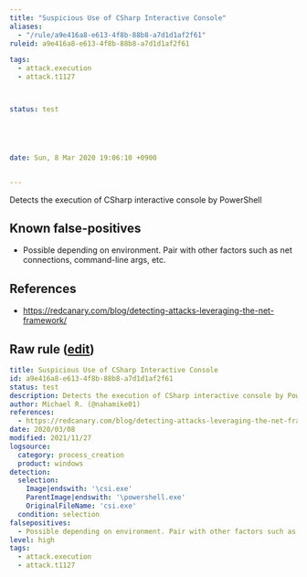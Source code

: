 ```yaml
---
title: "Suspicious Use of CSharp Interactive Console"
aliases:
  - "/rule/a9e416a8-e613-4f8b-88b8-a7d1d1af2f61"
ruleid: a9e416a8-e613-4f8b-88b8-a7d1d1af2f61

tags:
  - attack.execution
  - attack.t1127



status: test





date: Sun, 8 Mar 2020 19:06:10 +0900


---
```


Detects the execution of CSharp interactive console by PowerShell

<!--more-->


## Known false-positives

* Possible depending on environment. Pair with other factors such as net connections, command-line args, etc.



## References

* https://redcanary.com/blog/detecting-attacks-leveraging-the-net-framework/


## Raw rule ([edit](https://github.com/SigmaHQ/sigma/edit/master/rules/windows/process_creation/proc_creation_win_susp_use_of_csharp_console.yml))
```yaml
title: Suspicious Use of CSharp Interactive Console
id: a9e416a8-e613-4f8b-88b8-a7d1d1af2f61
status: test
description: Detects the execution of CSharp interactive console by PowerShell
author: Michael R. (@nahamike01)
references:
  - https://redcanary.com/blog/detecting-attacks-leveraging-the-net-framework/
date: 2020/03/08
modified: 2021/11/27
logsource:
  category: process_creation
  product: windows
detection:
  selection:
    Image|endswith: '\csi.exe'
    ParentImage|endswith: '\powershell.exe'
    OriginalFileName: 'csi.exe'
  condition: selection
falsepositives:
  - Possible depending on environment. Pair with other factors such as net connections, command-line args, etc.
level: high
tags:
  - attack.execution
  - attack.t1127

```
